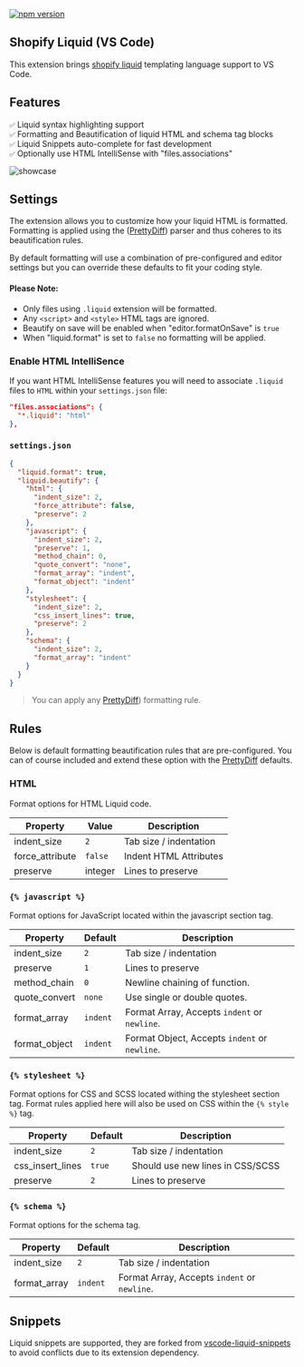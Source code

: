 [![npm version](https://img.shields.io/badge/vscode-install-blue.svg)](https://marketplace.visualstudio.com/items?itemName=sissel.shopify-liquid)

## Shopify Liquid (VS Code)

This extension brings [shopify liquid](https://shopify.github.io/liquid/) templating language support to VS Code.

## Features

<small>✅</small> Liquid syntax highlighting support<br>
<small>✅</small> Formatting and Beautification of liquid HTML and schema tag blocks<br>
<small>✅</small> Liquid Snippets auto-complete for fast development<br>
<small>✅</small> Optionally use HTML IntelliSense with "files.associations"

![showcase](https://github.com/panoply/vscode-shopify-liquid/blob/master/images/showcase.gif?raw=true)

## Settings

The extension allows you to customize how your liquid HTML is formatted. Formatting is applied using the ([PrettyDiff](http://prettydiff.com)) parser and thus coheres to its beautification rules.

By default formatting will use a combination of pre-configured and editor settings but you can override these defaults to fit your coding style.

#### Please Note:

- Only files using `.liquid` extension will be formatted.
- Any `<script>` and `<style>` HTML tags are ignored.
- Beautify on save will be enabled when "editor.formatOnSave" is `true`
- When "liquid.format" is set to `false` no formatting will be applied.

### Enable HTML IntelliSence

If you want HTML IntelliSense features you will need to associate `.liquid` files to `HTML` within your `settings.json` file:

```json
"files.associations": {
  "*.liquid": "html"
},
```

### `settings.json`

```json
{
  "liquid.format": true,
  "liquid.beautify": {
    "html": {
      "indent_size": 2,
      "force_attribute": false,
      "preserve": 2
    },
    "javascript": {
      "indent_size": 2,
      "preserve": 1,
      "method_chain": 0,
      "quote_convert": "none",
      "format_array": "indent",
      "format_object": "indent"
    },
    "stylesheet": {
      "indent_size": 2,
      "css_insert_lines": true,
      "preserve": 2
    },
    "schema": {
      "indent_size": 2,
      "format_array": "indent"
    }
  }
}
```

> You can apply any [PrettyDiff](http://prettydiff.com)) formatting rule.

## Rules

Below is default formatting beautification rules that are pre-configured. You can of course included and extend these option with the [PrettyDiff](http://prettydiff.com) defaults.

### HTML

Format options for HTML Liquid code.

| Property        | Value   | Description            |
| --------------- | ------- | ---------------------- |
| indent_size     | `2`     | Tab size / indentation |
| force_attribute | `false` | Indent HTML Attributes |
| preserve        | integer | Lines to preserve      |

### `{% javascript %}`

Format options for JavaScript located within the javascript section tag.

| Property      | Default  | Description                                   |
| ------------- | -------- | --------------------------------------------- |
| indent_size   | `2`      | Tab size / indentation                        |
| preserve      | `1`      | Lines to preserve                             |
| method_chain  | `0`      | Newline chaining of function.                 |
| quote_convert | `none`   | Use single or double quotes.                  |
| format_array  | `indent` | Format Array, Accepts `indent` or `newline`.  |
| format_object | `indent` | Format Object, Accepts `indent` or `newline`. |

### `{% stylesheet %}`

Format options for CSS and SCSS located withing the stylesheet section tag. Format rules applied here will also be used on CSS within the `{% style %}` tag.

| Property         | Default | Description                      |
| ---------------- | ------- | -------------------------------- |
| indent_size      | `2`     | Tab size / indentation           |
| css_insert_lines | `true`  | Should use new lines in CSS/SCSS |
| preserve         | `2`     | Lines to preserve                |

### `{% schema %}`

Format options for the schema tag.

| Property     | Default  | Description                                  |
| ------------ | -------- | -------------------------------------------- |
| indent_size  | `2`      | Tab size / indentation                       |
| format_array | `indent` | Format Array, Accepts `indent` or `newline`. |

## Snippets

Liquid snippets are supported, they are forked from [vscode-liquid-snippets](https://github.com/killalau/vscode-liquid-snippets) to avoid conflicts due to its extension dependency.
